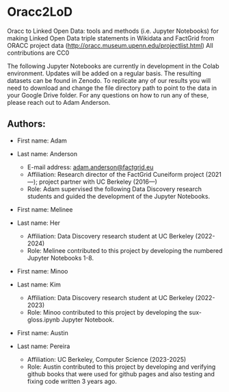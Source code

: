 # Oracc2LoD
Oracc to Linked Open Data: tools and methods (i.e. Jupyter Notebooks) for making Linked Open Data triple statements in Wikidata and FactGrid from ORACC project data (http://oracc.museum.upenn.edu/projectlist.html)
All contributions are CC0

The following Jupyter Notebooks are currently in development in the Colab environment. Updates will be added on a regular basis. The resulting datasets can be found in Zenodo.
To replicate any of our results you will need to download and change the file directory path to point to the data in your Google Drive folder. For any questions on how to run any of these, please reach out to Adam Anderson.

## Authors:

* First name: Adam
* Last name: Anderson
  * E-mail address: adam.anderson@factgrid.eu
  * Affiliation: Research director of the FactGrid Cuneiform project (2021—); project partner with UC Berkeley (2016—)
  * Role: Adam supervised the following Data Discovery research students and guided the development of the Jupyter Notebooks.

* First name: Melinee
* Last name: Her
  * Affiliation: Data Discovery research student at UC Berkeley (2022-2024)
  * Role: Melinee contributed to this project by developing the numbered Jupyter Notebooks 1-8.

* First name: Minoo
* Last name: Kim
  * Affiliation: Data Discovery research student at UC Berkeley (2022-2023)
  * Role: Minoo contributed to this project by developing the sux-gloss.ipynb Jupyter Notebook.

* First name: Austin
* Last name: Pereira
  * Affiliation: UC Berkeley, Computer Science (2023-2025)
  * Role: Austin contributed to this project by developing and verifying github books that were used for github pages and also testing and fixing code written 3 years ago.
